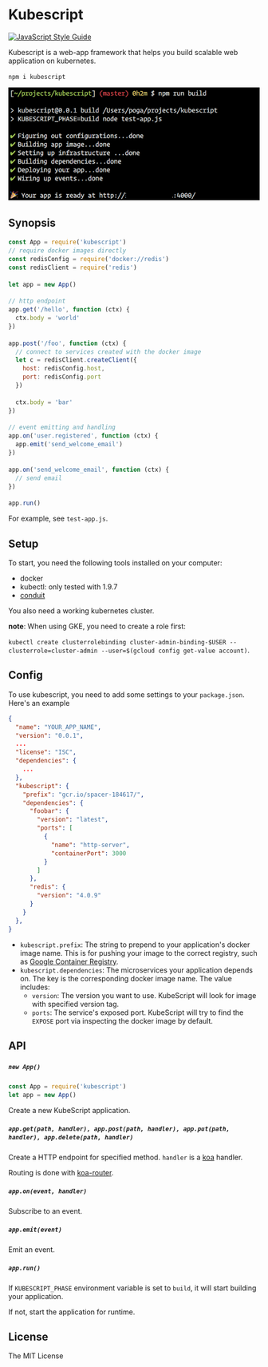 # Kubescript

[![JavaScript Style Guide](https://img.shields.io/badge/code_style-standard-brightgreen.svg)](https://standardjs.com)

Kubescript is a web-app framework that helps you build scalable web application on kubernetes.

`npm i kubescript`

![preview](./assets/cli.png)

## Synopsis

```javascript
const App = require('kubescript')
// require docker images directly
const redisConfig = require('docker://redis')
const redisClient = require('redis')

let app = new App()

// http endpoint
app.get('/hello', function (ctx) {
  ctx.body = 'world'
})

app.post('/foo', function (ctx) {
  // connect to services created with the docker image
  let c = redisClient.createClient({
    host: redisConfig.host,
    port: redisConfig.port
  })

  ctx.body = 'bar'
})

// event emitting and handling
app.on('user.registered', function (ctx) {
  app.emit('send_welcome_email')
})

app.on('send_welcome_email', function (ctx) {
  // send email
})

app.run()
```

For example, see `test-app.js`.

## Setup

To start, you need the following tools installed on your computer:

* docker
* kubectl: only tested with 1.9.7
* [conduit](https://conduit.io/)

You also need a working kubernetes cluster.

**note**: When using GKE, you need to create a role first:

`kubectl create clusterrolebinding cluster-admin-binding-$USER --clusterrole=cluster-admin --user=$(gcloud config get-value account)`.

## Config

To use kubescript, you need to add some settings to your `package.json`. Here's an example


```json
{
  "name": "YOUR_APP_NAME",
  "version": "0.0.1",
  ...
  "license": "ISC",
  "dependencies": {
    ...
  },
  "kubescript": {
    "prefix": "gcr.io/spacer-184617/",
    "dependencies": {
      "foobar": {
        "version": "latest",
        "ports": [
          {
            "name": "http-server",
            "containerPort": 3000
          }
        ]
      },
      "redis": {
        "version": "4.0.9"
      }
    }
  },
}
```

* `kubescript.prefix`: The string to prepend to your application's docker image name. This is for pushing your image to the correct registry, such as [Google Container Registry](https://cloud.google.com/container-registry/).
* `kubescript.dependencies`: The microservices your application depends on. The key is the corresponding docker image name. The value includes:
  * `version`: The version you want to use. KubeScript will look for image with specified version tag.
  * `ports`: The service's exposed port. KubeScript will try to find the `EXPOSE` port via inspecting the docker image by default.

## API

##### `new App()`

```javascript
const App = require('kubescript')
let app = new App()
```

Create a new KubeScript application.

##### `app.get(path, handler), app.post(path, handler), app.put(path, handler), app.delete(path, handler)`

Create a HTTP endpoint for specified method. `handler` is a [koa](https://koajs.com/) handler.

Routing is done with [koa-router](https://github.com/alexmingoia/koa-router).

##### `app.on(event, handler)`

Subscribe to an event.

##### `app.emit(event)`

Emit an event.

##### `app.run()`

If `KUBESCRIPT_PHASE` environment variable is set to `build`, it will start building your application.

If not, start the application for runtime.

## License

The MIT License

